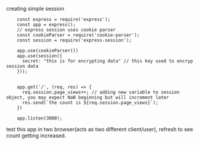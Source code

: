 creating simple session

        const express = require('express');
        const app = express();
        // express session uses cookie parser
        const cookieParser = require('cookie-parser');
        const session = require('express-session');

        app.use(cookieParser())
        app.use(session({
          secret: "this is for encrypting data" // this key used to encryp session data
        }));


        app.get('/', (req, res) => {
          req.session.page_views++; // adding new variable to session object, you may expect NaN beginning but will increment later
          res.send(`the count is ${req.session.page_views}`);
        })

        app.listen(3000);
        
test this app in two browser(acts as two different client/user), refresh to see count getting increased.        
